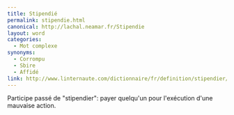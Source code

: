 ```yaml
---
title: Stipendié
permalink: stipendie.html
canonical: http://lachal.neamar.fr/Stipendie
layout: word
categories:
  - Mot complexe
synonyms:
  - Corrompu
  - Sbire
  - Affidé
link: http://www.linternaute.com/dictionnaire/fr/definition/stipendier/
---
```


Participe passé de &quot;stipendier&quot;: payer quelqu'un pour l'exécution d'une mauvaise action. 


